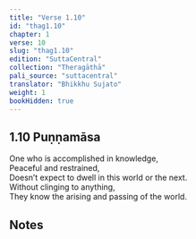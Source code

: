 ```yaml
---
title: "Verse 1.10"
id: "thag1.10"
chapter: 1
verse: 10
slug: "thag1.10"
edition: "SuttaCentral"
collection: "Theragāthā"
pali_source: "suttacentral"
translator: "Bhikkhu Sujato"
weight: 1
bookHidden: true
---
```


## 1.10 Puṇṇamāsa  

One who is accomplished in knowledge,  
Peaceful and restrained,  
Doesn’t expect to dwell in this world or the next.  
Without clinging to anything,  
They know the arising and passing of the world.

## Notes